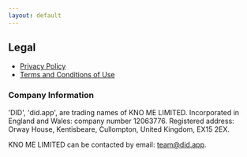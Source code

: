 ```yaml
---
layout: default
---
```


## Legal

- [Privacy Policy](/legal/privacy-policy)
- [Terms and Conditions of Use](/legal/terms-of-use)

### Company Information

'DID', 'did.app', are trading names of KNO ME LIMITED. Incorporated in England and Wales: company number 12063776. Registered address: Orway House, Kentisbeare, Cullompton, United Kingdom, EX15 2EX.

KNO ME LIMITED can be contacted by email: [team@did.app](mailto:team@did.app).
